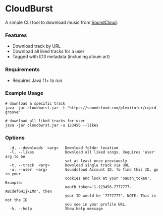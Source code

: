 # CloudBurst
A simple CLI tool to download music from [SoundCloud](https://soundcloud.com).

### Features
- Download track by URL
- Download all liked tracks for a user
- Tagged with ID3 metadata (including album art)  

### Requirements
- Requires Java 11+ to run

### Example Usage
```
# download a specific track
java -jar cloudburst.jar -t "https://soundcloud.com/plexitofer/cupid-groove"

# download all liked tracks for user
java -jar cloudburst.jar -u 123456 --likes
```

### Options
```
  -d, --downloads  <arg>   Download folder location
  -l, --likes              Download all liked songs. Requires 'user' arg to be
                           set at least once previously
  -t, --track  <arg>       Download single track via URL
  -u, --user  <arg>        Soundcloud Account ID. To find this ID, go to your
                           cookies and look at your 'oauth_token'. Example:
                           oauth_token='1-123456-7777777-ABCdefGHIjkLMn', then
                           your ID would be '7777777'. NOTE: This is not the ID
                           you see in your profile URL.
  -h, --help               Show help message
```




